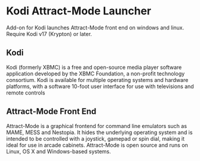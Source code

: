 # Kodi Attract-Mode Launcher
Add-on for Kodi launches Attract-Mode front end on windows and linux.
Require Kodi v17 (Krypton) or later.

## Kodi
Kodi (formerly XBMC) is a free and open-source media player software application developed by the XBMC Foundation, a non-profit technology consortium. Kodi is available for multiple operating systems and hardware platforms, with a software 10-foot user interface for use with televisions and remote controls

## Attract-Mode Front End
Attract-Mode is a graphical frontend for command line emulators such as MAME, MESS and Nestopia. It hides the underlying operating system and is intended to be controlled with a joystick, gamepad or spin dial, making it ideal for use in arcade cabinets. Attract-Mode is open source and runs on Linux, OS X and Windows-based systems.
